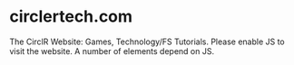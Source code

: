 # circlertech.com
The CirclR Website: Games, Technology/FS Tutorials.
Please enable JS to visit the website.
A number of elements depend on JS.
